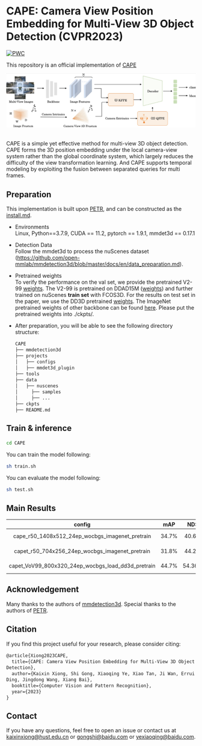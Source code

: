 # CAPE: Camera View Position Embedding for Multi-View 3D Object Detection (CVPR2023)
[![PWC](https://img.shields.io/endpoint.svg?url=https://paperswithcode.com/badge/cape-camera-view-position-embedding-for-multi/3d-object-detection-on-nuscenes-camera-only)](https://paperswithcode.com/sota/3d-object-detection-on-nuscenes-camera-only?p=cape-camera-view-position-embedding-for-multi)

This repository is an official implementation of [CAPE](https://arxiv.org/pdf/2303.10209.pdf) 

<div align="center">
  <img src="figs/overview.png"/>
</div><br/>

CAPE is a simple yet effective method for multi-view 3D object detection.
CAPE forms the 3D position embedding under the local camera-view system rather than the global coordinate system, which largely reduces the difficulty of the view transformation learning. 
And CAPE supports temporal modeling by exploiting the fusion between separated queries for multi frames.


## Preparation
This implementation is built upon [PETR](https://github.com/megvii-research/PETR), and can be constructed as the [install.md](./install.md).

* Environments  
  Linux, Python==3.7.9, CUDA == 11.2, pytorch == 1.9.1, mmdet3d == 0.17.1   

* Detection Data   
Follow the mmdet3d to process the nuScenes dataset (https://github.com/open-mmlab/mmdetection3d/blob/master/docs/en/data_preparation.md).

* Pretrained weights   
To verify the performance on the val set, we provide the pretrained V2-99 [weights](https://drive.google.com/file/d/1ABI5BoQCkCkP4B0pO5KBJ3Ni0tei0gZi/view?usp=sharing). The V2-99 is pretrained on DDAD15M ([weights](https://tri-ml-public.s3.amazonaws.com/github/dd3d/pretrained/depth_pretrained_v99-3jlw0p36-20210423_010520-model_final-remapped.pth)) and further trained on nuScenes **train set** with FCOS3D.  For the results on test set in the paper, we use the DD3D pretrained [weights](https://drive.google.com/drive/folders/1h5bDg7Oh9hKvkFL-dRhu5-ahrEp2lRNN). The ImageNet pretrained weights of other backbone can be found [here](https://github.com/open-mmlab/mmcv/blob/master/mmcv/model_zoo/open_mmlab.json).
Please put the pretrained weights into ./ckpts/. 

* After preparation, you will be able to see the following directory structure:  
  ```
  CAPE
  ├── mmdetection3d
  ├── projects
  │   ├── configs
  │   ├── mmdet3d_plugin
  ├── tools
  ├── data
  │   ├── nuscenes
  │     ├── samples
  │     ├── ...
  ├── ckpts
  ├── README.md
  ```

## Train & inference
```bash
cd CAPE
```
You can train the model following:
```bash
sh train.sh
```
You can evaluate the model following:
```bash
sh test.sh
```

## Main Results
| config                                                | mAP       | NDS      | config  | download  |
|:-----------------------------------------------------:|:---------:|:--------:|:-------:|:---------:|
| cape_r50_1408x512_24ep_wocbgs_imagenet_pretrain       | 34.7%     | 40.6%    |[config](projects/configs/CAPE/cape_r50_1408x512_24ep_wocbgs_imagenet_pretrain.py) | [log](https://drive.google.com/file/d/1FuaByEOMShcntgbRoZv4hJOffIEiUYer/view?usp=share_link) / [checkpoint](https://drive.google.com/file/d/1_4WZzYYHVUso0C6XDJ4m2fg-ZWSRxcBQ/view?usp=share_link)
| capet_r50_704x256_24ep_wocbgs_imagenet_pretrain       | 31.8%     | 44.2%    |[config](projects/configs/CAPE-T/capet_r50_704x256_24ep_wocbgs_imagenet_pretrain.py) | [log](https://drive.google.com/file/d/1iZnnvfp2y4g6azW2PV-4ggIpqiz2jTcv/view?usp=share_link) / [checkpoint](https://drive.google.com/file/d/163MRL60YTPIv7cUcioNsWCMWTBUhjKnA/view?usp=share_link)
| capet_VoV99_800x320_24ep_wocbgs_load_dd3d_pretrain    | 44.7%     | 54.36%    | [config](projects/configs/CAPE-T/capet_VoV99_800x320_24ep_wocbgs_load_dd3d_pretrain.py) | [log](https://drive.google.com/file/d/1c3rY08idaDPE-0pjZQIHyT8aS2G24zAy/view?usp=share_link) / [checkpoint](https://drive.google.com/file/d/1z_GaLVfrNu9PJkyAnyJJUvHCEwBgqt3P/view?usp=share_link)

## Acknowledgement
Many thanks to the authors of [mmdetection3d](https://github.com/open-mmlab/mmdetection3d).
Special thanks to the authors of [PETR](https://github.com/megvii-research/PETR).

## Citation
If you find this project useful for your research, please consider citing: 
```
@article{Xiong2023CAPE,
  title={CAPE: Camera View Position Embedding for Multi-View 3D Object Detection},
  author={Kaixin Xiong, Shi Gong, Xiaoqing Ye, Xiao Tan, Ji Wan, Errui Ding, Jingdong Wang, Xiang Bai},
  booktitle={Computer Vision and Pattern Recognition},
  year={2023}
}
```

## Contact
If you have any questions, feel free to open an issue or contact us at kaixinxiong@hust.edu.cn or gongshi@baidu.com or yexiaoqing@baidu.com.
